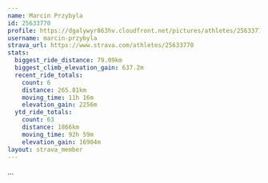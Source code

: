 ```yaml
---
name: Marcin Przybyla
id: 25633770
profile: https://dgalywyr863hv.cloudfront.net/pictures/athletes/25633770/12947173/2/large.jpg
username: marcin-przybyla
strava_url: https://www.strava.com/athletes/25633770
stats:
  biggest_ride_distance: 79.09km
  biggest_climb_elevation_gain: 637.2m
  recent_ride_totals:
    count: 6
    distance: 265.81km
    moving_time: 11h 16m
    elevation_gain: 2256m
  ytd_ride_totals:
    count: 63
    distance: 1866km
    moving_time: 92h 59m
    elevation_gain: 16904m
layout: strava_member
--- 
```

...
